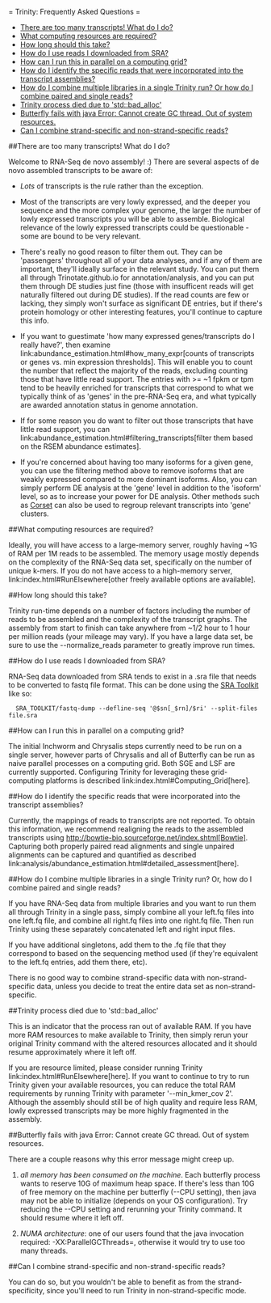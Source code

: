 = Trinity: Frequently Asked Questions =

- [There are too many transcripts! What do I do?](#ques_why_so_many_transcripts)
- [What computing resources are required?](#ques_comp_resources_required)
- [How long should this take?](#ques_how_long)
- [How do I use reads I downloaded from SRA?](#ques_sra_fq_conversion)
- [How can I run this in parallel on a computing grid?](#ques_computing_grid)
- [How do I identify the specific reads that were incorporated into the transcript assemblies?](#ques_reads_in_assembly)
- [How do I combine multiple libraries in a single Trinity run? Or how do I combine paired and single reads?](#ques_mult_seq_libraries)
- [Trinity process died due to 'std::bad_alloc'](#ques_bad_alloc)
- [Butterfly fails with java Error: Cannot create GC thread. Out of system resources.](#ques_butterfly_GC_thread_fail)
- [Can I combine strand-specific and non-strand-specific reads?](#ques_combine_SS_w_DS_reads)


<a name="ques_why_so_many_transcripts"></a>
##There are too many transcripts!  What do I do?

Welcome to RNA-Seq de novo assembly!  :)  There are several aspects of de novo assembled transcripts to be aware of:

-  *Lots* of transcripts is the rule rather than the exception.  

-  Most of the transcripts are very lowly expressed, and the deeper you sequence and the more complex your genome, the larger the number of lowly expressed transcripts you will be able to assemble.  Biological relevance of the lowly expressed transcripts could be questionable - some are bound to be very relevant.

-  There's really no good reason to filter them out.  They can be 'passengers' throughout all of your data analyses, and if any of them are important, they'll ideally surface in the relevant study.   You can put them all through Trinotate.github.io for annotation/analysis, and you can put them through DE studies just fine (those with insufficent reads will get naturally filtered out during DE studies).  If the read counts are few or lacking, they simply won't surface as significant DE entries, but if there's protein homology or other interesting features, you'll continue to capture this info.

-  If you want to guestimate 'how many expressed genes/transcripts do I really have?', then examine link:abundance_estimation.html#how_many_expr[counts of transcripts or genes vs. min expression thresholds]. This will enable you to count the number that reflect the majority of the reads, excluding counting those that have little read support.  The entries with >= ~1 fpkm or tpm tend to be heavily enriched for transcripts that correspond to what we typically think of as 'genes' in the pre-RNA-Seq era, and what typically are awarded annotation status in genome annotation. 

-  If for some reason you do want to filter out those transcripts that have little read support, you can link:abundance_estimation.html#filtering_transcripts[filter them based on the RSEM abundance estimates].

-  If you're concerned about having too many isoforms for a given gene, you can use the filtering method above to remove isoforms that are weakly expressed compared to more dominant isoforms.  Also, you can simply perform DE analysis at the 'gene' level in addition to the 'isoform' level, so as to increase your power for DE analysis.  Other methods such as [Corset](http://genomebiology.com/2014/15/7/410) can also be used to regroup relevant transcripts into 'gene' clusters.


<a name="ques_comp_resources_required"></a>
##What computing resources are required?

Ideally, you will have access to a large-memory server, roughly having ~1G of RAM per 1M reads to be assembled.  The memory usage mostly depends on the complexity of the RNA-Seq data set, specifically on the number of unique k-mers.  If you do not have access to a high-memory server, link:index.html#RunElsewhere[other freely available options are available].

<a name="ques_how_long"></a>
##How long should this take?

Trinity run-time depends on a number of factors including the number of reads to be assembled and the complexity of the transcript graphs.  The assembly from start to finish can take anywhere from ~1/2 hour to 1 hour per million reads (your mileage may vary).  If you have a large data set, be sure to use the --normalize_reads parameter to greatly improve run times.



<a name="ques_sra_fq_conversion"></a>
##How do I use reads I downloaded from SRA?

RNA-Seq data downloaded from SRA tends to exist in a .sra file that needs to be converted to fastq file format.  This can be done using the [SRA Toolkit](http://www.ncbi.nlm.nih.gov/Traces/sra/sra.cgi?cmd=show&f=software&m=software&s=software) like so:

      SRA_TOOLKIT/fastq-dump --defline-seq '@$sn[_$rn]/$ri' --split-files file.sra

<a name="ques_computing_grid"></a>
##How can I run this in parallel on a computing grid?

The initial Inchworm and Chrysalis steps currently need to be run on a single server, however parts of Chrysalis and all of Butterfly can be run as naive parallel processes on a computing grid. Both SGE and LSF are currently supported. Configuring Trinity for leveraging these grid-computing platforms is described link:index.html#Computing_Grid[here].


<a name="ques_reads_in_assembly"></a>
##How do I identify the specific reads that were incorporated into the transcript assemblies?

Currently, the mappings of reads to transcripts are not reported.  To obtain this information, we recommend realigning the reads to the assembled transcripts using http://bowtie-bio.sourceforge.net/index.shtml[Bowtie]. Capturing both properly paired read alignments and single unpaired alignments can be captured and quantified as described link:analysis/abundance_estimation.html#detailed_assessment[here].


<a name="ques_mult_seq_libraries"></a>
##How do I combine multiple libraries in a single Trinity run? Or, how do I combine paired and single reads?

If you have RNA-Seq data from multiple libraries and you want to run them all through Trinity in a single pass, simply combine all your left.fq files into one left.fq file, and combine all right.fq files into one right.fq file. Then run Trinity using these separately concatenated left and right input files.  

If you have additional singletons, add them to the .fq file that they correspond to based on the sequencing method used (if they're equivalent to the left.fq entries, add them there, etc).

There is no good way to combine strand-specific data with non-strand-specific data, unless you decide to treat the entire data set as non-strand-specific.


<a name="ques_bad_alloc"></a>
##Trinity process died due to 'std::bad_alloc'

This is an indicator that the process ran out of available RAM. If you have more RAM resources to make available to Trinity, then simply rerun your original Trinity command with the altered resources allocated and it should resume approximately where it left off.  

If you are resource limited, please consider running Trinity link:index.html#RunElsewhere[here].  If you want to continue to try to run Trinity given your available resources, you can reduce the total RAM requirements by running Trinity with parameter '--min_kmer_cov 2'. Although the assembly should still be of high quality and require less RAM, lowly expressed transcripts may be more highly fragmented in the assembly.


<a name="ques_butterfly_GC_thread_fail"></a>
##Butterfly fails with java Error: Cannot create GC thread. Out of system resources.

There are a couple reasons why this error message might creep up.

1.  *all memory has been consumed on the machine*.  Each butterfly process wants to reserve 10G of maximum heap space.  If there's less than 10G of free memory on the machine per butterfly (--CPU setting), then java may not be able to initialize (depends on your OS configuration).  Try reducing the --CPU setting and rerunning your Trinity command. It should resume where it left off.

2.  *NUMA architecture*:  one of our users found that the java invocation required: -XX:ParallelGCThreads=<Numerical Thread Count>, otherwise it would try to use too many threads.

<a name="ques_combine_SS_w_DS_reads"></a>
##Can I combine strand-specific and non-strand-specific reads? 

You can do so, but you wouldn't be able to benefit as from the strand-specificity, since you'll need to run Trinity in non-strand-specific mode.
